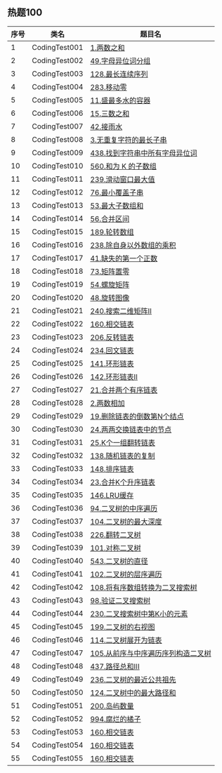 ## 热题100

| 序号 | 类名            | 题目名                                                                                                                                                     |
|----|---------------|---------------------------------------------------------------------------------------------------------------------------------------------------------|
| 1  | CodingTest001 | <a href="https://leetcode.cn/problems/two-sum/description/?envType=study-plan-v2&envId=top-100-liked">1.两数之和</a>                                        |
| 2  | CodingTest002 | <a href="https://leetcode.cn/problems/group-anagrams/description/?envType=study-plan-v2&envId=top-100-liked">49.字母异位词分组</a>                             |
| 3  | CodingTest003 | <a href="https://leetcode.cn/problems/longest-consecutive-sequence/description/?envType=study-plan-v2&envId=top-100-liked">128.最长连续序列</a>               |
| 4  | CodingTest004 | <a href="https://leetcode.cn/problems/move-zeroes/description/?envType=study-plan-v2&envId=top-100-liked">283.移动零</a>                                   |
| 5  | CodingTest005 | <a href="https://leetcode.cn/problems/container-with-most-water/description/?envType=study-plan-v2&envId=top-100-liked">11.盛最多水的容器</a>                  |
| 6  | CodingTest006 | <a href="https://leetcode.cn/problems/3sum/description/?envType=study-plan-v2&envId=top-100-liked">15.三数之和</a>                                          |
| 7  | CodingTest007 | <a href="https://leetcode.cn/problems/trapping-rain-water/description/?envType=study-plan-v2&envId=top-100-liked">42.接雨水</a>                            |
| 8  | CodingTest008 | <a href="https://leetcode.cn/problems/longest-substring-without-repeating-characters/description/?envType=study-plan-v2&envId=top-100-liked">3.无重复字符的最长子串</a> |
| 9  | CodingTest009 | <a href="https://leetcode.cn/problems/find-all-anagrams-in-a-string/description/?envType=study-plan-v2&envId=top-100-liked">438.找到字符串中所有字母异位词</a>                                                                            |
| 10 | CodingTest010 | <a href="https://leetcode.cn/problems/subarray-sum-equals-k/description/?envType=study-plan-v2&envId=top-100-liked">560.和为 K 的子数组</a>                                                                                    |
| 11 | CodingTest011 | <a href="https://leetcode.cn/problems/sliding-window-maximum/description/?envType=study-plan-v2&envId=top-100-liked">239.滑动窗口最大值</a>                                                                                      |
| 12 | CodingTest012 | <a href="https://leetcode.cn/problems/minimum-window-substring/?envType=study-plan-v2&envId=top-100-liked">76.最小覆盖子串</a>                                |
| 13 | CodingTest013 | <a href="https://leetcode.cn/problems/maximum-subarray/description/?envType=study-plan-v2&envId=top-100-liked">53.最大子数组和</a>                                                                                          |
| 14 | CodingTest014 | <a href="https://leetcode.cn/problems/merge-intervals/description/?envType=study-plan-v2&envId=top-100-liked">56.合并区间</a>                                                                                            |
| 15 | CodingTest015 | <a href="https://leetcode.cn/problems/rotate-array/description/?envType=study-plan-v2&envId=top-100-liked">189.轮转数组</a>                                                                                             |
| 16 | CodingTest016 | <a href="https://leetcode.cn/problems/product-of-array-except-self/description/?envType=study-plan-v2&envId=top-100-liked">238.除自身以外数组的乘积</a>                                                                                      |
| 17 | CodingTest017 | <a href="https://leetcode.cn/problems/first-missing-positive/description/?envType=study-plan-v2&envId=top-100-liked">41.缺失的第一个正数</a>                                                                                      |
| 18 | CodingTest018 | <a href="https://leetcode.cn/problems/set-matrix-zeroes/description/?envType=study-plan-v2&envId=top-100-liked">73.矩阵置零</a>                                                                                          |
| 19 | CodingTest019 | <a href="https://leetcode.cn/problems/spiral-matrix/description/?envType=study-plan-v2&envId=top-100-liked">54.螺旋矩阵</a>                                                                                             |
| 20 | CodingTest020 | <a href="https://leetcode.cn/problems/rotate-array/description/?envType=study-plan-v2&envId=top-100-liked">48.旋转图像</a>                                                                                              |
| 21 | CodingTest021 | <a href="https://leetcode.cn/problems/search-a-2d-matrix-ii/description/?envType=study-plan-v2&envId=top-100-liked">240.搜索二维矩阵II</a>                                                                                       |
| 22 | CodingTest022 | <a href="https://leetcode.cn/problems/intersection-of-two-linked-lists/description/?envType=study-plan-v2&envId=top-100-liked">160.相交链表</a>                                                                                        |
| 23 | CodingTest023 | <a href="https://leetcode.cn/problems/reverse-linked-list/description/?envType=study-plan-v2&envId=top-100-liked">206.反转链表</a>                                                                                            |
| 24 | CodingTest024 | <a href="https://leetcode.cn/problems/palindrome-linked-list/description/?envType=study-plan-v2&envId=top-100-liked">234.回文链表</a>                                                                                          |
| 25 | CodingTest025 | <a href="https://leetcode.cn/problems/linked-list-cycle/description/?envType=study-plan-v2&envId=top-100-liked">141.环形链表</a>                                                                                              |
| 26 | CodingTest026 | <a href="https://leetcode.cn/problems/linked-list-cycle-ii/description/?envType=study-plan-v2&envId=top-100-liked">142.环形链表II</a>                                                                                             |
| 27 | CodingTest027 | <a href="https://leetcode.cn/problems/merge-two-sorted-lists/description/?envType=study-plan-v2&envId=top-100-liked">21.合并两个有序链表</a>                                                                                                 |
| 28 | CodingTest028 | <a href="https://leetcode.cn/problems/add-two-numbers/description/?envType=study-plan-v2&envId=top-100-liked">2.两数相加</a>                                                                                                  |
| 29 | CodingTest029 | <a href="https://leetcode.cn/problems/remove-nth-node-from-end-of-list/description/?envType=study-plan-v2&envId=top-100-liked">19.删除链表的倒数第N个结点</a>                                                                                                    |
| 30 | CodingTest030 | <a href="https://leetcode.cn/problems/swap-nodes-in-pairs/description/?envType=study-plan-v2&envId=top-100-liked">24.两两交换链表中的节点</a>                                                                                                   |
| 31 | CodingTest031 | <a href="https://leetcode.cn/problems/reverse-nodes-in-k-group/description/?envType=study-plan-v2&envId=top-100-liked">25.K个一组翻转链表</a>                                                                                                     |
| 32 | CodingTest032 | <a href="https://leetcode.cn/problems/copy-list-with-random-pointer/description/?envType=study-plan-v2&envId=top-100-liked">138.随机链表的复制</a>                                                                                                      |
| 33 | CodingTest033 | <a href="https://leetcode.cn/problems/sort-list/description/?envType=study-plan-v2&envId=top-100-liked">148.排序链表</a>                                                                                                       |
| 34 | CodingTest034 | <a href="https://leetcode.cn/problems/merge-k-sorted-lists/description/?envType=study-plan-v2&envId=top-100-liked">23.合并K个升序链表</a>                                                                                                          |
| 35 | CodingTest035 | <a href="https://leetcode.cn/problems/lru-cache/description/?envType=study-plan-v2&envId=top-100-liked">146.LRU缓存</a>                                                                                                            |
| 36 | CodingTest036 | <a href="https://leetcode.cn/problems/binary-tree-inorder-traversal/description/?envType=study-plan-v2&envId=top-100-liked">94.二叉树的中序遍历</a>                                                                                                             |
| 37 | CodingTest037 | <a href="https://leetcode.cn/problems/maximum-depth-of-binary-tree/description/?envType=study-plan-v2&envId=top-100-liked">104.二叉树的最大深度</a>                                                                                                              |
| 38 | CodingTest038 | <a href="https://leetcode.cn/problems/invert-binary-tree/description/?envType=study-plan-v2&envId=top-100-liked">226.翻转二叉树</a>                                                                                                               |
| 39 | CodingTest039 | <a href="https://leetcode.cn/problems/symmetric-tree/description/?envType=study-plan-v2&envId=top-100-liked">101.对称二叉树</a>                                                                                                                |
| 40 | CodingTest040 | <a href="https://leetcode.cn/problems/diameter-of-binary-tree/description/?envType=study-plan-v2&envId=top-100-liked">543.二叉树的直径</a>                                                                                                                  |
| 41 | CodingTest041 | <a href="https://leetcode.cn/problems/binary-tree-level-order-traversal/description/?envType=study-plan-v2&envId=top-100-liked">102.二叉树的层序遍历</a>                                                                                                                        |
| 42 | CodingTest042 | <a href="https://leetcode.cn/problems/convert-sorted-array-to-binary-search-tree/description/?envType=study-plan-v2&envId=top-100-liked">108.将有序数组转换为二叉搜索树</a>                                                                                                                     |
| 43 | CodingTest043 | <a href="https://leetcode.cn/problems/validate-binary-search-tree/description/?envType=study-plan-v2&envId=top-100-liked">98.验证二叉搜索树</a>                                                                                                                     |
| 44 | CodingTest044 | <a href="https://leetcode.cn/problems/kth-smallest-element-in-a-bst/description/?envType=study-plan-v2&envId=top-100-liked">230.二叉搜索树中第K小的元素</a>                                                                                                                        |
| 45 | CodingTest045 | <a href="https://leetcode.cn/problems/binary-tree-right-side-view/description/?envType=study-plan-v2&envId=top-100-liked">199.二叉树的右视图</a>                                                                                                                         |
| 46 | CodingTest046 | <a href="https://leetcode.cn/problems/flatten-binary-tree-to-linked-list/description/?envType=study-plan-v2&envId=top-100-liked">114.二叉树展开为链表</a>                                                                                                                           |
| 47 | CodingTest047 | <a href="https://leetcode.cn/problems/construct-binary-tree-from-preorder-and-inorder-traversal/description/?envType=study-plan-v2&envId=top-100-liked">105.从前序与中序遍历序列构造二叉树</a>                                                                                                                           |
| 48 | CodingTest048 | <a href="https://leetcode.cn/problems/path-sum-iii/description/?envType=study-plan-v2&envId=top-100-liked">437.路径总和III</a>                                                                                                                             |
| 49 | CodingTest049 | <a href="https://leetcode.cn/problems/lowest-common-ancestor-of-a-binary-tree/description/?envType=study-plan-v2&envId=top-100-liked">236.二叉树的最近公共祖先</a>                                                                                                                              |
| 50 | CodingTest050 | <a href="https://leetcode.cn/problems/binary-tree-maximum-path-sum/description/?envType=study-plan-v2&envId=top-100-liked">124.二叉树中的最大路径和</a>                                                                                                                               |
| 51 | CodingTest051 | <a href="https://leetcode.cn/problems/number-of-islands/description/?envType=study-plan-v2&envId=top-100-liked">200.岛屿数量</a>                                                                                                                                |
| 52 | CodingTest052 | <a href="https://leetcode.cn/problems/rotting-oranges/description/?envType=study-plan-v2&envId=top-100-liked">994.腐烂的橘子</a>                                                                                                                                 |
| 53 | CodingTest053 | <a href="">160.相交链表</a>                                                                                                                                 |
| 54 | CodingTest054 | <a href="">160.相交链表</a>                                                                                                                                 |
| 55 | CodingTest055 | <a href="">160.相交链表</a>                                                                                                                                 |